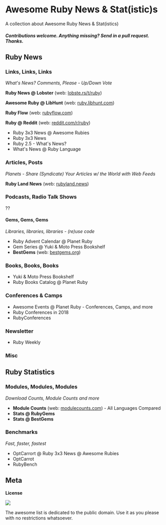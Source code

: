 # Awesome Ruby News & Stat(istic)s

A collection about Awesome Ruby News & Stat(istics) 


#### _Contributions welcome. Anything missing? Send in a pull request. Thanks._



## Ruby News


### Links, Links, Links

_What's News? Comments, Please - Up/Down Vote_

**Ruby News @ Lobster**  (web: [lobste.rs/t/ruby](https://lobste.rs/t/ruby))

**Awesome Ruby @ LibHunt** (web: [ruby.libhunt.com](https://ruby.libhunt.com))

**Ruby Flow** (web: [rubyflow.com](http://rubyflow.com))

**Ruby @ Reddit** (web: [reddit.com/r/ruby](https://www.reddit.com/r/ruby))


- Ruby 3x3 News @ Awesome Rubies
- Ruby 3x3 News
- Ruby 2.5 - What's News?
- What's News @ Ruby Language



### Articles, Posts

_Planets - Share (Syndicate) Your Articles w/ the World with Web Feeds_

**Ruby Land News** (web: [rubyland.news](https://rubyland.news))


### Podcasts, Radio Talk Shows

??


#### Gems, Gems, Gems

_Libraries, libraries, libraries - (re)use code_

- Ruby Advent Calendar @ Planet Ruby
- Gem Series @ Yuki & Moto Press Bookshelf
- **BestGems**  (web: [bestgems.org](http://bestgems.org))


### Books, Books, Books

- Yuki & Moto Press Bookshelf
- Ruby Books Catalog @ Planet Ruby


### Conferences & Camps

- Awesome Events @ Planet Ruby  - Conferences, Camps, and more
- Ruby Conferences in 2018 
- RubyConferences


### Newsletter

- Ruby Weekly


### Misc


## Ruby Statistics

### Modules, Modules, Modules

_Download Counts, Module Counts and more_

- **Module Counts** (web: [modulecounts.com](http://modulecounts.com)) - All Languages Compared 
- **Stats @ RubyGems**
- **Stats @ BestGems**


### Benchmarks

_Fast, faster, fastest_

- OptCarrort @ Ruby 3x3 News @ Awesome Rubies
- OptCarrot
- RubyBench



## Meta

**License**

![](https://publicdomainworks.github.io/buttons/zero88x31.png)

The awesome list is dedicated to the public domain. Use it as you please with no restrictions whatsoever.
